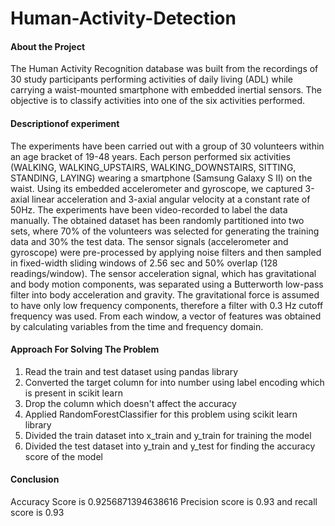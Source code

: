# Human-Activity-Detection

#### About the Project

The Human Activity Recognition database was built from the recordings of 30 study participants performing activities of daily living (ADL) while carrying a waist-mounted smartphone with embedded inertial sensors. The objective is to classify activities into one of the six activities performed.



#### Descriptionof experiment

The experiments have been carried out with a group of 30 volunteers within an age bracket of 19-48 years. Each person performed six activities (WALKING, WALKING_UPSTAIRS, WALKING_DOWNSTAIRS, SITTING, STANDING, LAYING) wearing a smartphone (Samsung Galaxy S II) on the waist. Using its embedded accelerometer and gyroscope, we captured 3-axial linear acceleration and 3-axial angular velocity at a constant rate of 50Hz. The experiments have been video-recorded to label the data manually. The obtained dataset has been randomly partitioned into two sets, where 70% of the volunteers was selected for generating the training data and 30% the test data. 
The sensor signals (accelerometer and gyroscope) were pre-processed by applying noise filters and then sampled in fixed-width sliding windows of 2.56 sec and 50% overlap (128 readings/window). The sensor acceleration signal, which has gravitational and body motion components, was separated using a Butterworth low-pass filter into body acceleration and gravity. The gravitational force is assumed to have only low frequency components, therefore a filter with 0.3 Hz cutoff frequency was used. From each window, a vector of features was obtained by calculating variables from the time and frequency domain.

#### Approach For Solving The Problem 

1.	Read the train and test dataset using pandas library 
2.	Converted the target column for into number using label encoding which is present in scikit learn 
3.	Drop the column which doesn't affect the accuracy
4.	Applied RandomForestClassifier for this problem using scikit learn library 
5.	Divided the train dataset into x_train and y_train for training the model
6.	Divided the test dataset into y_train and y_test for finding the accuracy score of the model

#### Conclusion

Accuracy Score is 0.9256871394638616
Precision score is 0.93   and recall score is 0.93

